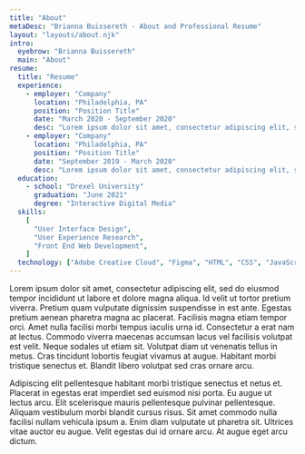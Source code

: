 ```yaml
---
title: "About"
metaDesc: "Brianna Buissereth - About and Professional Resume"
layout: "layouts/about.njk"
intro:
  eyebrow: "Brianna Buissereth"
  main: "About"
resume:
  title: "Resume"
  experience:
    - employer: "Company"
      location: "Philadelphia, PA"
      position: "Position Title"
      date: "March 2020 - September 2020"
      desc: "Lorem ipsum dolor sit amet, consectetur adipiscing elit, sed do eiusmod tempor incididunt ut labore et dolore magna aliqua. Placerat duis ultricies lacus sed turpis tincidunt id aliquet risus."
    - employer: "Company"
      location: "Philadelphia, PA"
      position: "Position Title"
      date: "September 2019 - March 2020"
      desc: "Lorem ipsum dolor sit amet, consectetur adipiscing elit, sed do eiusmod tempor incididunt ut labore et dolore magna aliqua. Placerat duis ultricies lacus sed turpis tincidunt id aliquet risus."
  education:
    - school: "Drexel University"
      graduation: "June 2021"
      degree: "Interactive Digital Media"
  skills:
    [
      "User Interface Design",
      "User Experience Research",
      "Front End Web Development",
    ]
  technology: ["Adobe Creative Cloud", "Figma", "HTML", "CSS", "JavaScript"]
---
```


Lorem ipsum dolor sit amet, consectetur adipiscing elit, sed do eiusmod tempor incididunt ut labore et dolore magna aliqua. Id velit ut tortor pretium viverra. Pretium quam vulputate dignissim suspendisse in est ante. Egestas pretium aenean pharetra magna ac placerat. Facilisis magna etiam tempor orci. Amet nulla facilisi morbi tempus iaculis urna id. Consectetur a erat nam at lectus. Commodo viverra maecenas accumsan lacus vel facilisis volutpat est velit. Neque sodales ut etiam sit. Volutpat diam ut venenatis tellus in metus. Cras tincidunt lobortis feugiat vivamus at augue. Habitant morbi tristique senectus et. Blandit libero volutpat sed cras ornare arcu.

Adipiscing elit pellentesque habitant morbi tristique senectus et netus et. Placerat in egestas erat imperdiet sed euismod nisi porta. Eu augue ut lectus arcu. Elit scelerisque mauris pellentesque pulvinar pellentesque. Aliquam vestibulum morbi blandit cursus risus. Sit amet commodo nulla facilisi nullam vehicula ipsum a. Enim diam vulputate ut pharetra sit. Ultrices vitae auctor eu augue. Velit egestas dui id ornare arcu. At augue eget arcu dictum.
